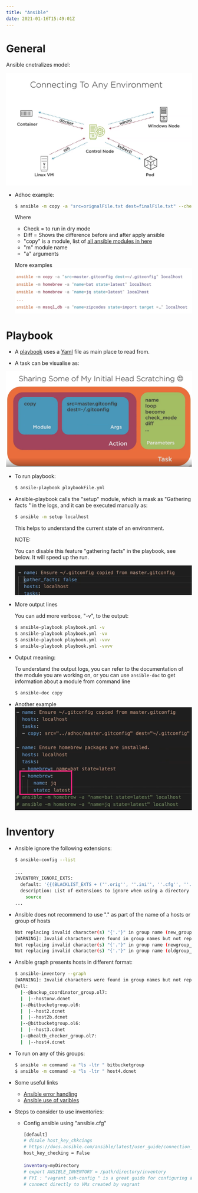 ```yaml
---
title: "Ansible"
date: 2021-01-16T15:49:01Z
---
```


#  General

Ansible cnetralizes model:

![ansible general diagram](/notes/ansiblegeneraldiagram.png)
- Adhoc example:

    
    ```bash
    $ ansible -m copy -a "src=orignalFile.txt dest=finalFile.txt" --check --diff localhost

    ```
    Where  
    - Check = to run in dry mode 
    - Diff  = Shows the difference before and after apply ansible
    - "copy" is a module, list of [all ansible modules in here](https://docs.ansible.com/ansible/2.8/modules/list_of_all_modules.html)
    - "m" module name
    - "a" arguments

    More examples
    ![ansible examples adhoc](/notes/ansibleadhocexamples.png)


# Playbook

- A [playbook](https://docs.ansible.com/ansible/latest/user_guide/playbooks.html) uses a [Yaml](https://yaml.org/) file as main place to read from. 

- A task can be visualise as:

![tasks components](/notes/ansibletaskstructure.png)

- To run playbook:

    ```bash
    $ ansile-playbook playbookFile.yml
    ```

- Ansible-playbook calls the "setup" module, which is mask as "Gathering facts " in the logs, and it can be executed manually as:

    ```bash
    $ ansible -m setup localhost
    ```

    This helps to understand the current state of an environment.

    
    NOTE:

    You can disable this feature "gathering facts" in the playbook, see below. It will speed up the run.

    ![setting false gathering facts](/notes/ansibleremovegatherfacts.png)


- More output lines

    You can add more verbose, "-v",  to the output:

    ```bash
    $ ansible-playbook playbook.yml -v
    $ ansible-playbook playbook.yml -vv
    $ ansible-playbook playbook.yml -vvv
    $ ansible-playbook playbook.yml -vvvv
    ```

- Output meaning:

    To understand the output logs, you can refer to the documentation of the module you are working on, or
    you can use `ansible-doc` to get information about a module from command line

    ```bash
    $ ansible-doc copy
    ```
- Another example
    ![indentataion ansible](/notes/ansibleindentationexample.png)
    
# Inventory

- Ansible ignore the following extensions:

    ```bash
    $ ansible-config --list

    ...
    INVENTORY_IGNORE_EXTS:
      default: '{{(BLACKLIST_EXTS + (''.orig'', ''.ini'', ''.cfg'', ''.retry''))}}'
      description: List of extensions to ignore when using a directory as an inventory
        source
    ...

    ```
- Ansible does not recommend to use "."  as part of the name of a hosts or group of hosts

    ```bash
    Not replacing invalid character(s) "{'.'}" in group name (new_group_jenkins_agents.ol7)
    [WARNING]: Invalid characters were found in group names but not replaced, use -vvvv to see details
    Not replacing invalid character(s) "{'.'}" in group name (newgroup_jenkins_agents.ol7)
    Not replacing invalid character(s) "{'.'}" in group name (oldgroup_jenkins_agents.olh6)

    ```
- Ansible graph  presents hosts in different format:

    ```bash
    $ ansible-inventory --graph
    [WARNING]: Invalid characters were found in group names but not replaced, use -vvvv to see details
    @all:
      |--@backup_coordinator_group.ol7:
      |  |--hostonw.dcnet
      |--@bitbucketgroup.ol6:
      |  |--host2.dcnet
      |  |--host2b.dcnet
      |--@bitbucketgroup.ol6:
      |  |--host3.cdnet
      |--@health_checker_group.ol7:
      |  |--host4.dcnet

    ```

- To run on any of this groups:

    ```bash
    $ ansible -m command -a "ls -ltr " bitbucketgroup
    $ ansible -m command -a "ls -ltr " host4.dcnet

    ```
- Some useful links

    - [ Ansible error handling ](https://docs.ansible.com/ansible/latest/user_guide/playbooks_error_handling.html)
    - [ Ansible use of varibles ](https://docs.ansible.com/ansible/latest/user_guide/playbooks_variables.html)

- Steps to consider to use inventories:

    - Config ansible using "ansible.cfg"
        ```bash
        [default]
        # disale host_key_chkcings
        # https://docs.ansible.com/ansible/latest/user_guide/connection_details.html
        host_key_checking = False
        
        inventory=myDirectory
        # export ANSIBLE_INVENTORY = /path/directory/inventory
        # FYI : "vagrant ssh-config " is a great guide for configuring ansible to
        # connect directly to VMs created by vagrant
        ```
        
